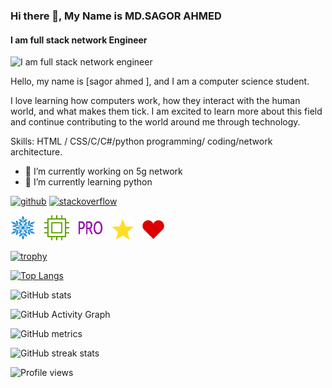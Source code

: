 ### Hi there 👋, My Name is MD.SAGOR AHMED
#### I am full stack network Engineer
![I am full stack network engineer](https://img.freepik.com/free-vector/flat-minimal-technology-social-media-cover-template_23-2149091071.jpg?w=1060&t=st=1695658910~exp=1695659510~hmac=27e06b1f25bab89ff66636bac8572feb56df958409e40f0bb7deaee46b66d762)

Hello, my name is [sagor ahmed  ], and I am a computer science student.

I love learning how computers work, how they interact with the human world, and what makes them tick. I am excited to learn more about this field and continue contributing to the world around me through technology.

Skills: HTML / CSS/C/C#/python programming/ coding/network architecture.

- 🔭 I’m currently working on 5g network  
- 🌱 I’m currently learning python 


[<img src='https://cdn.jsdelivr.net/npm/simple-icons@3.0.1/icons/github.svg' alt='github' height='40'>](https://github.com/https://github.com/sagoruap)  [<img src='https://cdn.jsdelivr.net/npm/simple-icons@3.0.1/icons/stackoverflow.svg' alt='stackoverflow' height='40'>](https://stackoverflow.com/users/https://stackoverflow.com/users/22052637/sagor-ahmed)  

<a href='https://archiveprogram.github.com/'><img src='https://raw.githubusercontent.com/acervenky/animated-github-badges/master/assets/acbadge.gif' width='40' height='40'></a> <a href='https://docs.github.com/en/developers'><img src='https://raw.githubusercontent.com/acervenky/animated-github-badges/master/assets/devbadge.gif' width='40' height='40'></a> <a href='https://github.com/pricing'><img src='https://raw.githubusercontent.com/acervenky/animated-github-badges/master/assets/pro.gif' width='40' height='40'></a> <a href='https://stars.github.com/'><img src='https://raw.githubusercontent.com/acervenky/animated-github-badges/master/assets/starbadge.gif' width='35' height='35'></a> <a href='https://docs.github.com/en/github/supporting-the-open-source-community-with-github-sponsors'><img src='https://raw.githubusercontent.com/acervenky/animated-github-badges/master/assets/sponsorbadge.gif' width='35' height='35'></a> 

[![trophy](https://github-profile-trophy.vercel.app/?username=https://github.com/sagoruap)](https://github.com/ryo-ma/github-profile-trophy)

[![Top Langs](https://github-readme-stats.vercel.app/api/top-langs/?username=https://github.com/sagoruap)](https://github.com/anuraghazra/github-readme-stats)

![GitHub stats](https://github-readme-stats.vercel.app/api?username=https://github.com/sagoruap&show_icons=true&count_private=true)  

![GitHub Activity Graph](https://activity-graph.herokuapp.com/graph?username=https://github.com/sagoruap)  

![GitHub metrics](https://metrics.lecoq.io/https://github.com/sagoruap)  

![GitHub streak stats](https://streak-stats.demolab.com/?user=https://github.com/sagoruap)  

![Profile views](https://gpvc.arturio.dev/https://github.com/sagoruap)  
